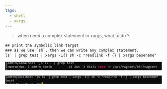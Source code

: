 ```yaml
---
tags:
  - shell
  - xargs
---
```

> when need a complex statement in xargs, what to do ?

```shell
## print the symbolic link target
### as we use `sh`, then we can write any complex statement.
ls  | grep test | xargs -I{} sh -c "readlink -f {} | xargs basename"

```

![](./images/symbolic.png)

![](./images/symbolic1.png)
